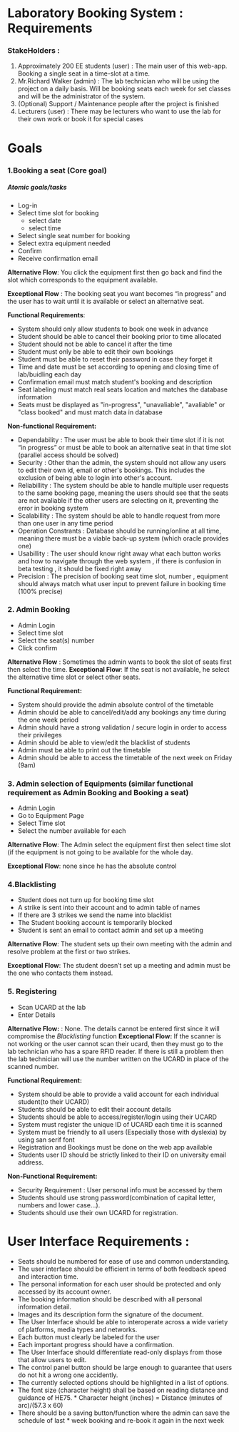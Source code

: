 # Laboratory Booking System : Requirements

### StakeHolders :
1. Approximately 200 EE students (user) : The main user of this web-app. Booking a single seat in a time-slot at a time.
2. Mr.Richard Walker (admin) : The lab technician who will be using the project on a daily basis. Will be booking seats each week for set classes and will be the administrator of the system.
3. (Optional) Support / Maintenance people after the project is finished
4. Lecturers (user)  : There may be lecturers who want to use the lab for their own work or book it for special cases

#  Goals
###  1.Booking a seat (Core goal)
##### Atomic goals/tasks
* Log-in
* Select time slot for booking
    * select date
    * select time
* Select single seat number for booking
* Select extra equipment needed
* Confirm
* Receive confirmation email

__Alternative Flow__: You click the equipment first then go back and find the slot which corresponds to the equipment available.

**Exceptional Flow** : The booking seat you want becomes “in progress” and the user has to wait until it is available or select an alternative seat.

**Functional Requirements**:
* System should only allow students to book one week in advance
* Student should be able to cancel their booking prior to time allocated
* Student should not be able to cancel it after the time
* Student must only be able to edit their own bookings  
* Student must be able to reset their password in case they forget it
* Time and date must be set according to opening and closing time of lab/buidling each day
* Confirmation email must match student's booking and description
* Seat labeling must match real seats location and matches the database information
* Seats must be displayed as "in-progress", "unavaliable", "avaliable" or "class booked" and must match data in database

**Non-functional Requirement:**
* Dependability : The user must be able to book their time slot if it is not “in progress” or must be able to book an alternative seat in that time slot (parallel access should be solved)
* Security : Other than the admin, the system should not allow any users to edit their own id, email or other's bookings. This includes the exclusion of being able to login into other's account.
* Reliabillity : The system should be able to handle multiple user requests to the same booking page, meaning the users should see that the seats are not avaliable if the other users are selecting on it, preventing the error in booking system
* Scalabillity : The system should be able to handle request from more than one user in any time period
* Operation Constrants : Database should be running/online at all time, meaning there must be a viable back-up system (which oracle provides one)
* Usabillity : The user should know right away what each button works and how to navigate through the web system , if there is confusion in beta testing , it should be fixed right away
* Precision : The precision of booking seat time slot, number , equipment should always match what user input to prevent failure in booking time (100% precise)

### 2. Admin Booking
* Admin Login
* Select time slot
* Select the seat(s) number
* Click confirm

**Alternative Flow** : Sometimes the admin wants to book the slot of seats first then select the time.
**Exceptional Flow**: If the seat is not available, he select the alternative time slot or select other seats.

**Functional Requirement:**
* System should provide the admin absolute control of the timetable
* Admin should be able to cancel/edit/add any bookings any time during the one week period
* Admin should have a strong validation / secure login in order to access their privileges
* Admin should be able to view/edit the blacklist of students
* Admin must be able to print out the timetable
* Admin should be able to access the timetable of the next week on Friday (9am)

### 3. Admin selection of Equipments (similar functional requirement as Admin Booking and Booking a seat)
* Admin Login
* Go to Equipment Page
* Select Time slot
* Select the number available for each

**Alternative Flow**: The Admin select the equipment first then select time slot (if the equipment is not going to be available for the whole day.

**Exceptional Flow**: none since he has the absolute control

### 4.Blacklisting
* Student does not turn up for booking time slot
* A strike is sent into their account and to admin table of names
* If there are 3 strikes we send the name into blacklist
* The Student booking account is temporarily blocked
* Student is sent an email to contact admin and set up a meeting

**Alternative Flow**: The student sets up their own meeting with the admin and resolve problem at the first or two strikes.

**Exceptional Flow**: The student doesn’t set up a meeting and admin must be the one who contacts them instead.

### 5. Registering
* Scan UCARD at the lab
* Enter Details

**Alternative Flow:** : None. The details cannot be entered first since it will compromise the *Blacklisting* function
**Exceptional Flow:** If the scanner is not working or the user cannot scan their ucard, then they must go to the lab technician who has a spare RFID reader. If there is still a problem then the lab technician will use the number written on the UCARD in place of the scanned number.

**Functional Requirement:**
* System should be able to provide a valid account for each individual student(to their UCARD)
* Students should be able to edit their account details
* Students should be able to access/register/login using their UCARD
* System must register the unique ID of UCARD each time it is scanned
* System must be friendly to all users (Especially those with dyslexia) by using san serif font
* Registration and Bookings must be done on the web app available
* Students user ID should be strictly linked to their ID on university email address.

**Non-Functional Requirement:**
* Security Requirement : User personal info must be accessed by them
* Students should use strong password(combination of capital letter, numbers and lower case...).
* Students should use their own UCARD for registration.

# User Interface Requirements :
* Seats should be numbered for ease of use and common understanding.
* The user interface should be efficient in terms of both feedback speed and interaction time.
* The personal information for each user should be protected and only accessed by its account owner.
* The booking information should be described with all personal information detail.
* Images and its description form the signature of the document.
* The User Interface should be able to interoperate across a wide variety of platforms, media types and networks.
* Each button must clearly be labeled for the user
* Each important progress should have a confirmation.
* The User Interface should differentiate read-only displays from those that allow users to edit.
* The control panel button should be large enough to guarantee that users do not hit a wrong one accidently.
* The currently selected options should be highlighted in a list of options.
* The font size (character height) shall be based on reading distance and guidance of HE75. * Character height (inches) = Distance (minutes of arc)/(57.3 x 60)
* There should be a saving button/function where the admin can save the schedule of last * week booking and re-book it again in the next week
